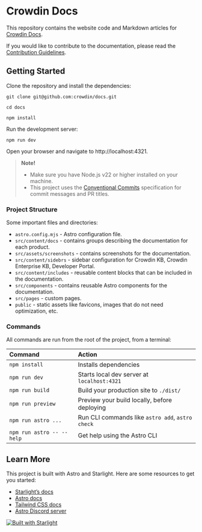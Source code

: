 # Crowdin Docs

This repository contains the website code and Markdown articles for [Crowdin Docs](https://support.crowdin.com).

If you would like to contribute to the documentation, please read the [Contribution Guidelines](CONTRIBUTING.md).

## Getting Started

Clone the repository and install the dependencies:

```console
git clone git@github.com:crowdin/docs.git

cd docs

npm install
```

Run the development server:

```console
npm run dev
```

Open your browser and navigate to http://localhost:4321.

> **Note!**
> - Make sure you have Node.js v22 or higher installed on your machine.
> - This project uses the [Conventional Commits](https://www.conventionalcommits.org/en/v1.0.0/) specification for commit messages and PR titles.

### Project Structure

Some important files and directories:

- `astro.config.mjs` - Astro configuration file.
- `src/content/docs` - contains groups describing the documentation for each product.
- `src/assets/screenshots` - contains screenshots for the documentation.
- `src/content/sidebrs` - sidebar configuration for Crowdin KB, Crowdin Enterprise KB, Developer Portal.
- `src/content/includes` - reusable content blocks that can be included in the documentation.
- `src/components` - contains reusable Astro components for the documentation.
- `src/pages` - custom pages.
- `public` - static assets like favicons, images that do not need optimization, etc.

### Commands

All commands are run from the root of the project, from a terminal:

| Command                   | Action                                           |
|:--------------------------|:-------------------------------------------------|
| `npm install`             | Installs dependencies                            |
| `npm run dev`             | Starts local dev server at `localhost:4321`      |
| `npm run build`           | Build your production site to `./dist/`          |
| `npm run preview`         | Preview your build locally, before deploying     |
| `npm run astro ...`       | Run CLI commands like `astro add`, `astro check` |
| `npm run astro -- --help` | Get help using the Astro CLI                     |

## Learn More

This project is built with Astro and Starlight. Here are some resources to get you started:

- [Starlight’s docs](https://starlight.astro.build/)
- [Astro docs](https://docs.astro.build)
- [Tailwind CSS docs](https://tailwindcss.com/)
- [Astro Discord server](https://astro.build/chat)

[![Built with Starlight](https://astro.badg.es/v2/built-with-starlight/tiny.svg)](https://starlight.astro.build)

